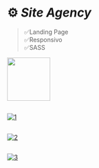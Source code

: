 # ⚙️ *Site Agency* 
>✅Landing Page <br>
>✅Responsivo <br>
>✅SASS

<div>
  <img height="100em" src="https://github-readme-stats.vercel.app/api/pin/?username=fabioVitorio&repo=site_agency"/>
  <a href="https://github.com/fabioVitorio">
</div>

## 
![1](https://user-images.githubusercontent.com/109548564/203210266-2017c680-d306-4488-a532-88182a242803.PNG)
##
![2](https://user-images.githubusercontent.com/109548564/203210275-e1c584d5-bfe1-4562-8c78-d1c9381bf544.PNG)
##
![3](https://user-images.githubusercontent.com/109548564/203210259-cd282889-82ec-47c9-b3fa-565f1815f6ca.PNG)

